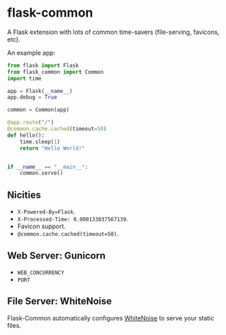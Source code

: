 # flask-common
A Flask extension with lots of common time-savers (file-serving, favicons, etc).


An example app:

```python
from flask import Flask
from flask_common import Common
import time

app = Flask(__name__)
app.debug = True

common = Common(app)

@app.route("/")
@common.cache.cached(timeout=50)
def hello():
    time.sleep(1)
    return "Hello World!"


if __name__ == "__main__":
    common.serve()
```

## Nicities

- `X-Powered-By=Flask`.
- `X-Processed-Time: 0.000133037567139`.
- Favicon support.
- `@common.cache.cached(timeout=50)`.

## Web Server: Gunicorn

- `WEB_CONCURRENCY`
-  `PORT`

## File Server: WhiteNoise

Flask-Common automatically configures [WhiteNoise](http://whitenoise.evans.io) to serve your static files.